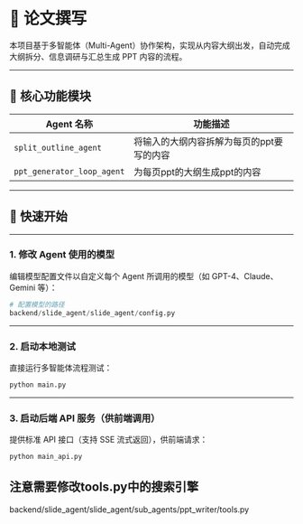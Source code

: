 # 🧠 论文撰写

本项目基于多智能体（Multi-Agent）协作架构，实现从内容大纲出发，自动完成大纲拆分、信息调研与汇总生成 PPT 内容的流程。

---

## 🔧 核心功能模块

| Agent 名称                | 功能描述                   |
|-------------------------|------------------------|
| `split_outline_agent`   | 将输入的大纲内容拆解为每页的ppt要写的内容 |
| `ppt_generator_loop_agent`  | 为每页ppt的大纲生成ppt的内容      |

---

## 🚀 快速开始

---

### 1. 修改 Agent 使用的模型

编辑模型配置文件以自定义每个 Agent 所调用的模型（如 GPT-4、Claude、Gemini 等）：

```python
# 配置模型的路径
backend/slide_agent/slide_agent/config.py
```

---

### 2. 启动本地测试

直接运行多智能体流程测试：

```bash
python main.py
```

---

### 3. 启动后端 API 服务（供前端调用）

提供标准 API 接口（支持 SSE 流式返回），供前端请求：

```bash
python main_api.py
```

## 注意需要修改tools.py中的搜索引擎
backend/slide_agent/slide_agent/sub_agents/ppt_writer/tools.py
